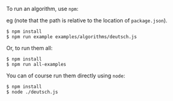 To run an algorithm, use `npm`:

eg (note that the path is relative to the location of `package.json`).

    $ npm install
    $ npm run example examples/algorithms/deutsch.js

Or, to run them all:

    $ npm install
    $ npm run all-examples

You can of course run them directly using `node`:

    $ npm install
    $ node ./deutsch.js
